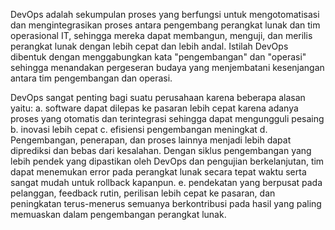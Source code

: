 DevOps adalah sekumpulan proses yang berfungsi untuk mengotomatisasi dan mengintegrasikan proses antara pengembang perangkat lunak dan tim operasional IT, sehingga mereka dapat membangun, menguji, dan merilis perangkat lunak dengan lebih cepat dan lebih andal. Istilah DevOps dibentuk dengan menggabungkan kata "pengembangan" dan "operasi" sehingga menandakan pergeseran budaya yang menjembatani kesenjangan antara tim pengembangan dan operasi.

DevOps sangat penting bagi suatu perusahaan karena beberapa alasan yaitu:
a. software dapat dilepas ke pasaran lebih cepat karena adanya proses yang otomatis dan terintegrasi sehingga dapat mengungguli pesaing
b. inovasi lebih cepat
c. efisiensi pengembangan meningkat
d. Pengembangan, penerapan, dan proses lainnya menjadi lebih dapat diprediksi dan bebas dari kesalahan. Dengan siklus pengembangan yang lebih pendek yang dipastikan oleh DevOps dan pengujian berkelanjutan, tim dapat menemukan error pada perangkat lunak secara tepat waktu serta sangat mudah untuk rollback kapanpun.
e. pendekatan yang berpusat pada pelanggan, feedback rutin, perilisan lebih cepat ke pasaran, dan peningkatan terus-menerus semuanya berkontribusi pada hasil yang paling memuaskan dalam pengembangan perangkat lunak.
